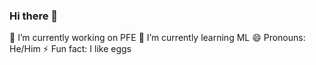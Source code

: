 ### Hi there 👋
🔭 I’m currently working on PFE
🌱 I’m currently learning ML
😄 Pronouns: He/Him
⚡ Fun fact: I like eggs
